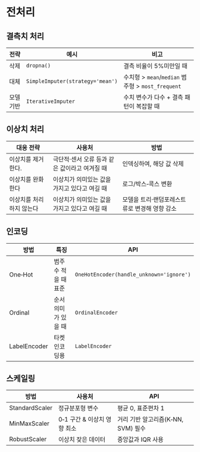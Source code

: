 # 전처리
## 결측치 처리
|전략|예시|비고|
|----|--------|-----------|
|삭제|`dropna()`|결측 비율이 5%미만일 때|
|대체|`SimpleImputer(strategy='mean')`| 수치형 > `mean`/`median` 범주형 > `most_frequent`
|모델기반|`IterativeImputer`|수치 변수가 다수 + 결측 패턴이 복잡할 때|

## 이상치 처리
|대응 전략|	사용처|	방법|
|----|-----|-----|
|이상치를 제거한다.|	극단적·센서 오류 등과 같은 값이라고 여겨질 때	|인덱싱하여, 해당 값 삭제|
|이상치를 완화한다|	이상치가 의미있는 값을 가지고 있다고 여길 때|	로그/박스‑콕스 변환|
|이상치를 처리 하지 않는다|	이상치가 의미있는 값을 가지고 있다고 여길 때|	모델을 트리·랜덤포레스트류로 변경해 영향 감소|

## 인코딩
|방법|	특징|	API|
|--|----|------|
|One‑Hot|	범주 수 적을 때 표준	|`OneHotEncoder(handle_unknown='ignore')`|
|Ordinal|	순서 의미가 있을 때|	`OrdinalEncoder`|
|LabelEncoder| 타켓 인코딩용 |`LabelEncoder`|

## 스케일링
|방법|	사용처|	API|
|--|----|----|
|StandardScaler|	정규분포형 변수	|평균 0, 표준편차 1|
|MinMaxScaler|	0‑1 구간 & 이상치 영향 최소	|거리 기반 알고리즘(K‑NN, SVM) 필수|
|RobustScaler|	이상치 잦은 데이터|	중앙값과 IQR 사용|
